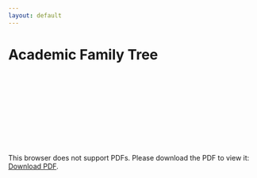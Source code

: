 ```yaml
---
layout: default
---
```


# Academic Family Tree

<object data="https://alephmembeth.github.io/files/tree.pdf" type="application/pdf" width="1000px" height="1500px">
   <embed src="https://alephmembeth.github.io/files/tree.pdf">
      <p>This browser does not support PDFs. Please download the PDF to view it: <a href="https://alephmembeth.github.io/files/tree.pdf">Download PDF</a>.</p>
   </embed>
</object>
